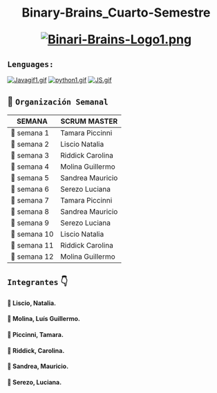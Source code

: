 <h1 align= "center" >Binary-Brains_Cuarto-Semestre
  
[![Binari-Brains-Logo1.png](https://i.postimg.cc/9MSmTfNR/Binari-Brains-Logo1.png)](https://postimg.cc/TLVvvTxf)

## `Lenguages:` 
[![Javagif1.gif](https://i.postimg.cc/cJjHcJHT/Javagif1.gif)](https://postimg.cc/2qQrkrnB)
[![python1.gif](https://i.postimg.cc/yNC1BG2q/python1.gif)](https://postimg.cc/K1QSD0ZQ)
[![JS.gif](https://i.postimg.cc/SsbNmx1f/JS.gif)](https://postimg.cc/VS4cRm8J)



## 📆 `Organización Semanal`

| SEMANA        | SCRUM MASTER  |
|-------------- | ------------- |
| :pencil:  semana 1   | Tamara Piccinni  |
| :pencil:  semana 2   | Liscio Natalia   |
| :pencil:  semana 3	 | Riddick Carolina |
| :pencil:  semana 4	 | Molina Guillermo | 
| :pencil:  semana 5	 | Sandrea Mauricio |
| :pencil:  semana 6	 | Serezo	Luciana   |
| :pencil:  semana 7	 | Tamara Piccinni  | 
| :pencil:  semana 8	 | Sandrea Mauricio |
| :pencil:  semana 9	 | Serezo	Luciana   |  
| :pencil:  semana 10	 | Liscio Natalia   | 
| :pencil:  semana 11	 | Riddick Carolina | 
| :pencil:  semana 12	 | Molina Guillermo | 
 

## `Integrantes` :point_down:
#### :brain:  Liscio, Natalia. 
#### :brain:  Molina, Luís Guillermo.
#### :brain:  Piccinni, Tamara.
#### :brain:  Riddick, Carolina.
#### :brain:  Sandrea,	Mauricio.
#### :brain:  Serezo,	Luciana.
